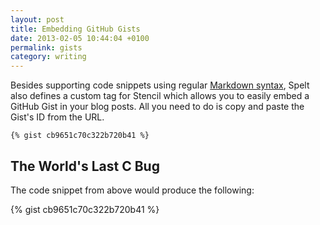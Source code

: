 ```yaml
---
layout: post
title: Embedding GitHub Gists
date: 2013-02-05 10:44:04 +0100
permalink: gists
category: writing
---
```


Besides supporting code snippets using regular [Markdown syntax](/markdown/#code-snippets), Spelt also defines a custom tag for Stencil which allows you to easily embed a GitHub Gist in your blog posts. All you need to do is copy and paste the Gist's ID from the URL.

<pre><code>&#123;% gist cb9651c70c322b720b41 %}</code></pre>

## The World's Last C Bug

The code snippet from above would produce the following:

{% gist cb9651c70c322b720b41 %}